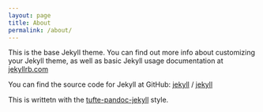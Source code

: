 ```yaml
---
layout: page
title: About
permalink: /about/
---
```


This is the base Jekyll theme. You can find out more info about customizing your Jekyll theme, as well as basic Jekyll usage documentation at [jekyllrb.com](https://jekyllrb.com/)

You can find the source code for Jekyll at GitHub:
[jekyll][jekyll-organization] /
[jekyll](https://github.com/jekyll/jekyll)

This is writtetn with the [tufte-pandoc-jekyll](https://github.com/jez/tufte-pandoc-jekyll) style.

[jekyll-organization]: https://github.com/jekyll
